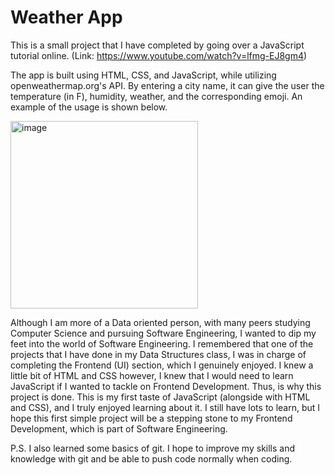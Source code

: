 # Weather App

This is a small project that I have completed by going over a JavaScript tutorial online. (Link: https://www.youtube.com/watch?v=lfmg-EJ8gm4)

The app is built using HTML, CSS, and JavaScript, while utilizing openweathermap.org's API. By entering a city name, it can give the user the temperature (in F), humidity, weather, and the corresponding emoji. An example of the usage is shown below.

<img width="300" alt="image" src="https://github.com/ykuw2/weather-app/assets/67178278/fc82772a-c75b-4cf8-bf88-50e932c06f66">

Although I am more of a Data oriented person, with many peers studying Computer Science and pursuing Software Engineering, I wanted to dip my feet into the world of Software Engineering.
I remembered that one of the projects that I have done in my Data Structures class, I was in charge of completing the Frontend (UI) section, which I genuinely enjoyed.
I knew a little bit of HTML and CSS however, I knew that I would need to learn JavaScript if I wanted to tackle on Frontend Development. Thus, is why this project is done. This is my first taste of JavaScript (alongside with HTML and CSS), and I truly enjoyed learning about it.
I still have lots to learn, but I hope this first simple project will be a stepping stone to my Frontend Development, which is part of Software Engineering.

P.S. I also learned some basics of git. I hope to improve my skills and knowledge with git and be able to push code normally when coding. 
